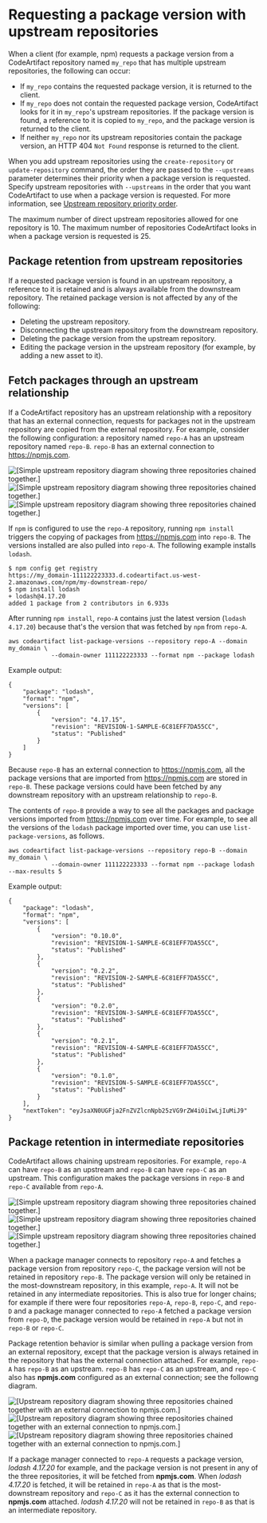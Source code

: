# Requesting a package version with upstream repositories<a name="repo-upstream-behavior"></a>

 When a client \(for example, npm\) requests a package version from a CodeArtifact repository named `my_repo` that has multiple upstream repositories, the following can occur: 
+  If `my_repo` contains the requested package version, it is returned to the client\. 
+  If `my_repo` does not contain the requested package version, CodeArtifact looks for it in `my_repo`'s upstream repositories\. If the package version is found, a reference to it is copied to `my_repo`, and the package version is returned to the client\. 
+  If neither `my_repo` nor its upstream repositories contain the package version, an HTTP 404 `Not Found` response is returned to the client\.

 When you add upstream repositories using the `create-repository` or `update-repository` command, the order they are passed to the `--upstreams` parameter determines their priority when a package version is requested\. Specify upstream repositories with `--upstreams` in the order that you want CodeArtifact to use when a package version is requested\. For more information, see [Upstream repository priority order](repo-upstream-search-order.md)\. 

 The maximum number of direct upstream repositories allowed for one repository is 10\. The maximum number of repositories CodeArtifact looks in when a package version is requested is 25\. 

## Package retention from upstream repositories<a name="package-retention-upstream-repos"></a>

 If a requested package version is found in an upstream repository, a reference to it is retained and is always available from the downstream repository\. The retained package version is not affected by any of the following: 
+  Deleting the upstream repository\. 
+  Disconnecting the upstream repository from the downstream repository\. 
+  Deleting the package version from the upstream repository\. 
+  Editing the package version in the upstream repository \(for example, by adding a new asset to it\)\. 

## Fetch packages through an upstream relationship<a name="fetching-packages-through-an-upstream-relationship"></a>

If a CodeArtifact repository has an upstream relationship with a repository that has an external connection, requests for packages not in the upstream repository are copied from the external repository\. For example, consider the following configuration: a repository named `repo-A` has an upstream repository named `repo-B`\. `repo-B` has an external connection to [https://npmjs\.com](https://npmjs.com)\.

![\[Simple upstream repository diagram showing three repositories chained together.\]](http://docs.aws.amazon.com/codeartifact/latest/ug/)![\[Simple upstream repository diagram showing three repositories chained together.\]](http://docs.aws.amazon.com/codeartifact/latest/ug/)![\[Simple upstream repository diagram showing three repositories chained together.\]](http://docs.aws.amazon.com/codeartifact/latest/ug/)

If `npm` is configured to use the `repo-A` repository, running `npm install` triggers the copying of packages from [https://npmjs\.com](https://npmjs.com) into `repo-B`\. The versions installed are also pulled into `repo-A`\. The following example installs `lodash`\.

```
$ npm config get registry
https://my_domain-111122223333.d.codeartifact.us-west-2.amazonaws.com/npm/my-downstream-repo/
$ npm install lodash
+ lodash@4.17.20
added 1 package from 2 contributors in 6.933s
```

After running `npm install`, `repo-A` contains just the latest version \(`lodash 4.17.20`\) because that's the version that was fetched by `npm` from `repo-A`\.

```
aws codeartifact list-package-versions --repository repo-A --domain my_domain \
            --domain-owner 111122223333 --format npm --package lodash
```

Example output:

```
{
    "package": "lodash",
    "format": "npm",
    "versions": [
        {
            "version": "4.17.15",
            "revision": "REVISION-1-SAMPLE-6C81EFF7DA55CC",
            "status": "Published"
        }
    ]
}
```

 Because `repo-B` has an external connection to [https://npmjs\.com](https://npmjs.com), all the package versions that are imported from [https://npmjs\.com](https://npmjs.com) are stored in `repo-B`\. These package versions could have been fetched by any downstream repository with an upstream relationship to `repo-B`\. 

The contents of `repo-B` provide a way to see all the packages and package versions imported from [https://npmjs\.com](https://npmjs.com) over time\. For example, to see all the versions of the `lodash` package imported over time, you can use `list-package-versions`, as follows\.

```
aws codeartifact list-package-versions --repository repo-B --domain my_domain \
            --domain-owner 111122223333 --format npm --package lodash --max-results 5
```

Example output:

```
{
    "package": "lodash",
    "format": "npm",
    "versions": [
        {
            "version": "0.10.0",
            "revision": "REVISION-1-SAMPLE-6C81EFF7DA55CC",
            "status": "Published"
        },
        {
            "version": "0.2.2",
            "revision": "REVISION-2-SAMPLE-6C81EFF7DA55CC",
            "status": "Published"
        },
        {
            "version": "0.2.0",
            "revision": "REVISION-3-SAMPLE-6C81EFF7DA55CC",
            "status": "Published"
        },
        {
            "version": "0.2.1",
            "revision": "REVISION-4-SAMPLE-6C81EFF7DA55CC",
            "status": "Published"
        },
        {
            "version": "0.1.0",
            "revision": "REVISION-5-SAMPLE-6C81EFF7DA55CC",
            "status": "Published"
        }
    ],
    "nextToken": "eyJsaXN0UGFja2FnZVZlcnNpb25zVG9rZW4iOiIwLjIuMiJ9"
}
```

## Package retention in intermediate repositories<a name="package-retention-intermediate-repositories"></a>

 CodeArtifact allows chaining upstream repositories\. For example, `repo-A` can have `repo-B` as an upstream and `repo-B` can have `repo-C` as an upstream\. This configuration makes the package versions in `repo-B` and `repo-C` available from `repo-A`\. 

![\[Simple upstream repository diagram showing three repositories chained together.\]](http://docs.aws.amazon.com/codeartifact/latest/ug/)![\[Simple upstream repository diagram showing three repositories chained together.\]](http://docs.aws.amazon.com/codeartifact/latest/ug/)![\[Simple upstream repository diagram showing three repositories chained together.\]](http://docs.aws.amazon.com/codeartifact/latest/ug/)

 When a package manager connects to repository `repo-A` and fetches a package version from repository `repo-C`, the package version will not be retained in repository `repo-B`\. The package version will only be retained in the most\-downstream repository, in this example, `repo-A`\. It will not be retained in any intermediate repositories\. This is also true for longer chains; for example if there were four repositories `repo-A`, `repo-B`, `repo-C`, and `repo-D` and a package manager connected to `repo-A` fetched a package version from `repo-D`, the package version would be retained in `repo-A` but not in `repo-B` or `repo-C`\. 

 Package retention behavior is similar when pulling a package version from an external repository, except that the package version is always retained in the repository that has the external connection attached\. For example, `repo-A` has `repo-B` as an upstream\. `repo-B` has `repo-C` as an upstream, and `repo-C` also has **npmjs\.com** configured as an external connection; see the followng diagram\.

![\[Upstream repository diagram showing three repositories chained together with an external connection to npmjs.com.\]](http://docs.aws.amazon.com/codeartifact/latest/ug/)![\[Upstream repository diagram showing three repositories chained together with an external connection to npmjs.com.\]](http://docs.aws.amazon.com/codeartifact/latest/ug/)![\[Upstream repository diagram showing three repositories chained together with an external connection to npmjs.com.\]](http://docs.aws.amazon.com/codeartifact/latest/ug/)

 If a package manager connected to `repo-A` requests a package version, *lodash 4\.17\.20* for example, and the package version is not present in any of the three repositories, it will be fetched from **npmjs\.com**\. When *lodash 4\.17\.20* is fetched, it will be retained in `repo-A` as that is the most\-downstream repository and `repo-C` as it has the external connection to **npmjs\.com** attached\. *lodash 4\.17\.20* will not be retained in `repo-B` as that is an intermediate repository\. 